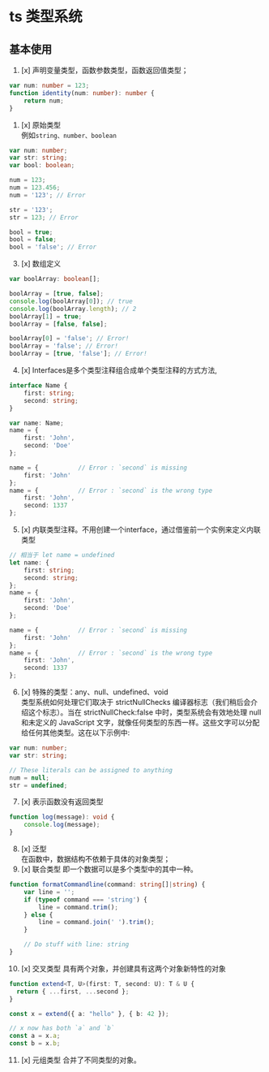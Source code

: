 # ts 类型系统
## 基本使用
1. [x] 声明变量类型，函数参数类型，函数返回值类型；
```typescript
var num: number = 123;
function identity(num: number): number {
    return num;
}
```
1. [x] 原始类型  
例如`string、number、boolean`
```typescript
var num: number;
var str: string;
var bool: boolean;

num = 123;
num = 123.456;
num = '123'; // Error

str = '123';
str = 123; // Error

bool = true;
bool = false;
bool = 'false'; // Error
```
3. [x] 数组定义
```typescript
var boolArray: boolean[];

boolArray = [true, false];
console.log(boolArray[0]); // true
console.log(boolArray.length); // 2
boolArray[1] = true;
boolArray = [false, false];

boolArray[0] = 'false'; // Error!
boolArray = 'false'; // Error!
boolArray = [true, 'false']; // Error!
```
4. [x] Interfaces是多个类型注释组合成单个类型注释的方式方法,
```typescript
interface Name {
    first: string;
    second: string;
}

var name: Name;
name = {
    first: 'John',
    second: 'Doe'
};

name = {           // Error : `second` is missing
    first: 'John'
};
name = {           // Error : `second` is the wrong type
    first: 'John',
    second: 1337
};
```

5. [x] 内联类型注释。不用创建一个interface，通过借鉴前一个实例来定义内联类型
```typescript
// 相当于 let name = undefined
let name: {
    first: string;
    second: string;
};
name = {
    first: 'John',
    second: 'Doe'
};

name = {           // Error : `second` is missing
    first: 'John'
};
name = {           // Error : `second` is the wrong type
    first: 'John',
    second: 1337
};
```
6. [x] 特殊的类型：any、null、undefined、void  
   类型系统如何处理它们取决于 strictNullChecks 编译器标志（我们稍后会介绍这个标志）。当在 strictNullCheck:false 中时，类型系统会有效地处理 null 和未定义的 JavaScript 文字，就像任何类型的东西一样。这些文字可以分配给任何其他类型。这在以下示例中:
```typescript
var num: number;
var str: string;

// These literals can be assigned to anything
num = null;
str = undefined;
```

7. [x] 表示函数没有返回类型
```typescript
function log(message): void {
    console.log(message);
}
```
8. [x] 泛型  
在函数中，数据结构不依赖于具体的对象类型；
9. [x] 联合类型
即一个数据可以是多个类型中的其中一种。
```typescript
function formatCommandline(command: string[]|string) {
    var line = '';
    if (typeof command === 'string') {
        line = command.trim();
    } else {
        line = command.join(' ').trim();
    }

    // Do stuff with line: string
}
```
10. [x] 交叉类型
具有两个对象，并创建具有这两个对象新特性的对象
```typescript
function extend<T, U>(first: T, second: U): T & U {
  return { ...first, ...second };
}

const x = extend({ a: "hello" }, { b: 42 });

// x now has both `a` and `b`
const a = x.a;
const b = x.b;
```
11. [x] 元组类型
合并了不同类型的对象。